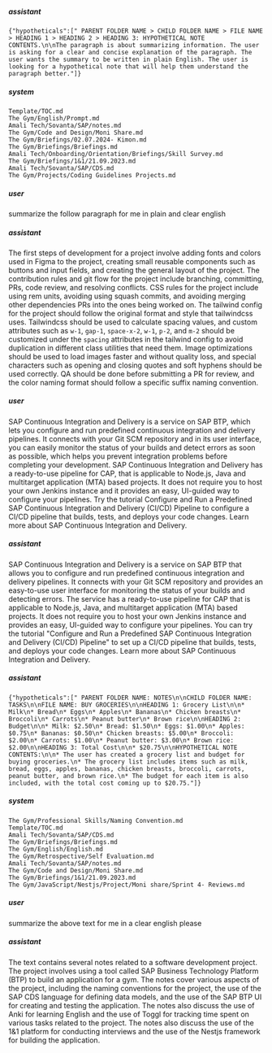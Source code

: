 ##### assistant
```lookup
{"hypotheticals":[" PARENT FOLDER NAME > CHILD FOLDER NAME > FILE NAME > HEADING 1 > HEADING 2 > HEADING 3: HYPOTHETICAL NOTE CONTENTS.\n\nThe paragraph is about summarizing information. The user is asking for a clear and concise explanation of the paragraph. The user wants the summary to be written in plain English. The user is looking for a hypothetical note that will help them understand the paragraph better."]}
```

##### system
```sc-context
Template/TOC.md
The Gym/English/Prompt.md
Amali Tech/Sovanta/SAP/notes.md
The Gym/Code and Design/Moni Share.md
The Gym/Briefings/02.07.2024- Kimon.md
The Gym/Briefings/Briefings.md
Amali Tech/Onboarding/Orientation/Briefings/Skill Survey.md
The Gym/Briefings/1&1/21.09.2023.md
Amali Tech/Sovanta/SAP/CDS.md
The Gym/Projects/Coding Guidelines Projects.md
```

##### user
summarize the follow paragraph for me in plain and clear english

##### assistant
The first steps of development for a project involve adding fonts and colors used in Figma to the project, creating small reusable components such as buttons and input fields, and creating the general layout of the project. The contribution rules and git flow for the project include branching, committing, PRs, code review, and resolving conflicts. CSS rules for the project include using rem units, avoiding using squash commits, and avoiding merging other dependencies PRs into the ones being worked on. The tailwind config for the project should follow the original format and style that tailwindcss uses. Tailwindcss should be used to calculate spacing values, and custom attributes such as `w-1`, `gap-1`, `space-x-2`, `w-1`, `p-2`, and `m-2` should be customized under the `spacing` attributes in the tailwind config to avoid duplication in different class utilities that need them. Image optimizations should be used to load images faster and without quality loss, and special characters such as opening and closing quotes and soft hyphens should be used correctly. QA should be done before submitting a PR for review, and the color naming format should follow a specific suffix naming convention.

##### user
SAP Continuous Integration and Delivery is a service on SAP BTP, which lets you configure and run predefined continuous integration and delivery pipelines. It connects with your Git SCM repository and in its user interface, you can easily monitor the status of your builds and detect errors as soon as possible, which helps you prevent integration problems before completing your development.
SAP Continuous Integration and Delivery has a ready-to-use pipeline for CAP, that is applicable to Node.js, Java and multitarget application (MTA) based projects. It does not require you to host your own Jenkins instance and it provides an easy, UI-guided way to configure your pipelines.
Try the tutorial Configure and Run a Predefined SAP Continuous Integration and Delivery (CI/CD) Pipeline to configure a CI/CD pipeline that builds, tests, and deploys your code changes.
Learn more about SAP Continuous Integration and Delivery.

##### assistant
SAP Continuous Integration and Delivery is a service on SAP BTP that allows you to configure and run predefined continuous integration and delivery pipelines. It connects with your Git SCM repository and provides an easy-to-use user interface for monitoring the status of your builds and detecting errors. The service has a ready-to-use pipeline for CAP that is applicable to Node.js, Java, and multitarget application (MTA) based projects. It does not require you to host your own Jenkins instance and provides an easy, UI-guided way to configure your pipelines. You can try the tutorial "Configure and Run a Predefined SAP Continuous Integration and Delivery (CI/CD) Pipeline" to set up a CI/CD pipeline that builds, tests, and deploys your code changes. Learn more about SAP Continuous Integration and Delivery.

##### assistant
```lookup
{"hypotheticals":[" PARENT FOLDER NAME: NOTES\n\nCHILD FOLDER NAME: TASKS\n\nFILE NAME: BUY GROCERIES\n\nHEADING 1: Grocery List\n\n* Milk\n* Bread\n* Eggs\n* Apples\n* Bananas\n* Chicken breasts\n* Broccoli\n* Carrots\n* Peanut butter\n* Brown rice\n\nHEADING 2: Budget\n\n* Milk: $2.50\n* Bread: $1.50\n* Eggs: $1.00\n* Apples: $0.75\n* Bananas: $0.50\n* Chicken breasts: $5.00\n* Broccoli: $2.00\n* Carrots: $1.00\n* Peanut butter: $3.00\n* Brown rice: $2.00\n\nHEADING 3: Total Cost\n\n* $20.75\n\nHYPOTHETICAL NOTE CONTENTS:\n\n* The user has created a grocery list and budget for buying groceries.\n* The grocery list includes items such as milk, bread, eggs, apples, bananas, chicken breasts, broccoli, carrots, peanut butter, and brown rice.\n* The budget for each item is also included, with the total cost coming up to $20.75."]}
```

##### system
```sc-context
The Gym/Professional Skills/Naming Convention.md
Template/TOC.md
Amali Tech/Sovanta/SAP/CDS.md
The Gym/Briefings/Briefings.md
The Gym/English/English.md
The Gym/Retrospective/Self Evaluation.md
Amali Tech/Sovanta/SAP/notes.md
The Gym/Code and Design/Moni Share.md
The Gym/Briefings/1&1/21.09.2023.md
The Gym/JavaScript/Nestjs/Project/Moni share/Sprint 4- Reviews.md
```

##### user
summarize the above text for me in a clear english please

##### assistant
 The text contains several notes related to a software development project. The project involves using a tool called SAP Business Technology Platform (BTP) to build an application for a gym. The notes cover various aspects of the project, including the naming conventions for the project, the use of the SAP CDS language for defining data models, and the use of the SAP BTP UI for creating and testing the application. The notes also discuss the use of Anki for learning English and the use of Toggl for tracking time spent on various tasks related to the project. The notes also discuss the use of the 1&1 platform for conducting interviews and the use of the Nestjs framework for building the application.